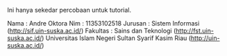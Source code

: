 
Ini hanya sekedar percobaan untuk tutorial.

Nama        : Andre Oktora
Nim         : 11353102518
Jurusan     : Sistem Informasi (http://sif.uin-suska.ac.id/)
Fakultas    : Sains dan Teknologi (http://fst.uin-suska.ac.id/)
Universitas Islam Negeri Sultan Syarif Kasim Riau (http://uin-suska.ac.id/)

